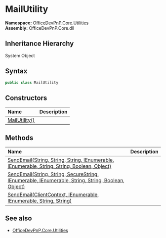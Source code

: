 # MailUtility
  

**Namespace:** [OfficeDevPnP.Core.Utilities](OfficeDevPnP.Core.Utilities.md)  
**Assembly:** OfficeDevPnP.Core.dll  
## Inheritance Hierarchy
System.Object  
## Syntax
```C#
public class MailUtility
```
## Constructors
|**Name**|**Description**|
|:-----|:-----|
| [MailUtility()](OfficeDevPnP.Core.Utilities.MailUtility.ctor1.md) | 
## Methods
|**Name**|**Description**|
|:-----|:-----|
| [SendEmail(String, String, String, IEnumerable<String>, IEnumerable<String>, String, String, Boolean, Object)](OfficeDevPnP.Core.Utilities.MailUtility.9D2D16FF.md) | 
| [SendEmail(String, String, SecureString, IEnumerable<String>, IEnumerable<String>, String, String, Boolean, Object)](OfficeDevPnP.Core.Utilities.MailUtility.A9E1C8F5.md) | 
| [SendEmail(ClientContext, IEnumerable<String>, IEnumerable<String>, String, String)](OfficeDevPnP.Core.Utilities.MailUtility.71209E1D.md) | 
## See also
- [OfficeDevPnP.Core.Utilities](OfficeDevPnP.Core.Utilities.md)
